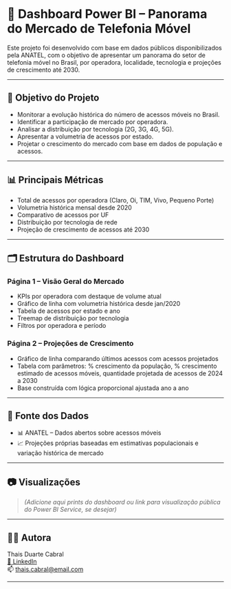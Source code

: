 
# 📡 Dashboard Power BI – Panorama do Mercado de Telefonia Móvel

Este projeto foi desenvolvido com base em dados públicos disponibilizados pela ANATEL, com o objetivo de apresentar um panorama do setor de telefonia móvel no Brasil, por operadora, localidade, tecnologia e projeções de crescimento até 2030.

---

## 🎯 Objetivo do Projeto

- Monitorar a evolução histórica do número de acessos móveis no Brasil.
- Identificar a participação de mercado por operadora.
- Analisar a distribuição por tecnologia (2G, 3G, 4G, 5G).
- Apresentar a volumetria de acessos por estado.
- Projetar o crescimento do mercado com base em dados de população e acessos.

---

## 📊 Principais Métricas

- Total de acessos por operadora (Claro, Oi, TIM, Vivo, Pequeno Porte)
- Volumetria histórica mensal desde 2020
- Comparativo de acessos por UF
- Distribuição por tecnologia de rede
- Projeção de crescimento de acessos até 2030

---

## 🗂 Estrutura do Dashboard

### Página 1 – Visão Geral do Mercado
- KPIs por operadora com destaque de volume atual
- Gráfico de linha com volumetria histórica desde jan/2020
- Tabela de acessos por estado e ano
- Treemap de distribuição por tecnologia
- Filtros por operadora e período

### Página 2 – Projeções de Crescimento
- Gráfico de linha comparando últimos acessos com acessos projetados
- Tabela com parâmetros: % crescimento da população, % crescimento estimado de acessos móveis, quantidade projetada de acessos de 2024 a 2030
- Base construída com lógica proporcional ajustada ano a ano

---

## 📎 Fonte dos Dados

- 📊 ANATEL – Dados abertos sobre acessos móveis  
- 📈 Projeções próprias baseadas em estimativas populacionais e variação histórica de mercado

---

## 📷 Visualizações

> *(Adicione aqui prints do dashboard ou link para visualização pública do Power BI Service, se desejar)*

---

## 👩‍💻 Autora

Thais Duarte Cabral  
[🔗 LinkedIn](https://www.linkedin.com/in/thais-cabral1)  
📫 thais.cabral@email.com

---
